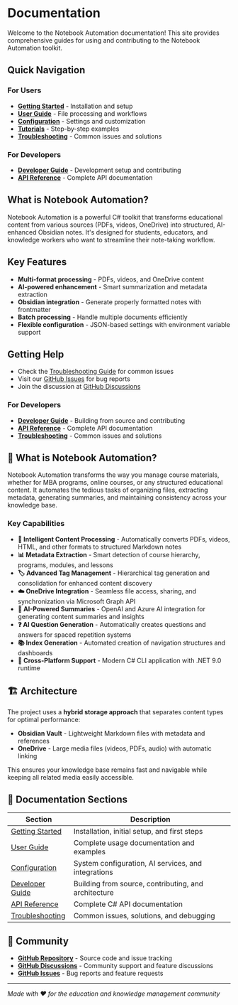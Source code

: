 # Documentation

Welcome to the Notebook Automation documentation! This site provides comprehensive guides for using and contributing to the Notebook Automation toolkit.

## Quick Navigation

### For Users
- **[Getting Started](getting-started/index.md)** - Installation and setup
- **[User Guide](user-guide/index.md)** - File processing and workflows
- **[Configuration](configuration/index.md)** - Settings and customization
- **[Tutorials](tutorials/index.md)** - Step-by-step examples
- **[Troubleshooting](troubleshooting/index.md)** - Common issues and solutions

### For Developers
- **[Developer Guide](developer-guide/building.md)** - Development setup and contributing
- **[API Reference](api/index.html)** - Complete API documentation

## What is Notebook Automation?

Notebook Automation is a powerful C# toolkit that transforms educational content from various sources (PDFs, videos, OneDrive) into structured, AI-enhanced Obsidian notes. It's designed for students, educators, and knowledge workers who want to streamline their note-taking workflow.

## Key Features

- **Multi-format processing** - PDFs, videos, and OneDrive content
- **AI-powered enhancement** - Smart summarization and metadata extraction
- **Obsidian integration** - Generate properly formatted notes with frontmatter
- **Batch processing** - Handle multiple documents efficiently
- **Flexible configuration** - JSON-based settings with environment variable support

## Getting Help

- Check the [Troubleshooting Guide](troubleshooting/index.md) for common issues
- Visit our [GitHub Issues](https://github.com/danielshue/notebook-automation/issues) for bug reports
- Join the discussion at [GitHub Discussions](https://github.com/danielshue/notebook-automation/discussions)

### For Developers
- **[Developer Guide](developer-guide/)** - Building from source and contributing
- **[API Reference](api/)** - Complete API documentation
- **[Troubleshooting](troubleshooting/)** - Common issues and solutions

## 🌟 What is Notebook Automation?

Notebook Automation transforms the way you manage course materials, whether for MBA programs, online courses, or any structured educational content. It automates the tedious tasks of organizing files, extracting metadata, generating summaries, and maintaining consistency across your knowledge base.

### Key Capabilities

- **🤖 Intelligent Content Processing** - Automatically converts PDFs, videos, HTML, and other formats to structured Markdown notes
- **📊 Metadata Extraction** - Smart detection of course hierarchy, programs, modules, and lessons
- **🏷️ Advanced Tag Management** - Hierarchical tag generation and consolidation for enhanced content discovery
- **☁️ OneDrive Integration** - Seamless file access, sharing, and synchronization via Microsoft Graph API
- **🧠 AI-Powered Summaries** - OpenAI and Azure AI integration for generating content summaries and insights
- **❓ AI Question Generation** - Automatically creates questions and answers for spaced repetition systems
- **📚 Index Generation** - Automated creation of navigation structures and dashboards
- **🔄 Cross-Platform Support** - Modern C# CLI application with .NET 9.0 runtime

## 🏗️ Architecture

The project uses a **hybrid storage approach** that separates content types for optimal performance:

- **Obsidian Vault** - Lightweight Markdown files with metadata and references
- **OneDrive** - Large media files (videos, PDFs, audio) with automatic linking

This ensures your knowledge base remains fast and navigable while keeping all related media easily accessible.

## 📖 Documentation Sections

| Section | Description |
|---------|-------------|
| [Getting Started](getting-started/) | Installation, initial setup, and first steps |
| [User Guide](user-guide/) | Complete usage documentation and examples |
| [Configuration](configuration/) | System configuration, AI services, and integrations |
| [Developer Guide](developer-guide/) | Building from source, contributing, and architecture |
| [API Reference](api/) | Complete C# API documentation |
| [Troubleshooting](troubleshooting/) | Common issues, solutions, and debugging |

## 🤝 Community

- **[GitHub Repository](https://github.com/danielshue/notebook-automation)** - Source code and issue tracking
- **[GitHub Discussions](https://github.com/danielshue/notebook-automation/discussions)** - Community support and feature discussions
- **[GitHub Issues](https://github.com/danielshue/notebook-automation/issues)** - Bug reports and feature requests

---

*Made with ❤️ for the education and knowledge management community*
